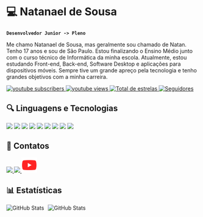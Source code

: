 # 💻 Natanael de Sousa

**`Desenvolvedor Junior -> Pleno`**
  
Me chamo Natanael de Sousa, mas geralmente sou chamado de Natan. Tenho 17 anos e sou de São Paulo. Estou finalizando o Ensino Médio junto com o curso técnico de Informática da minha escola. Atualmente, estou estudando Front-end, Back-end, Software Desktop e aplicações para dispositivos móveis. Sempre tive um grande apreço pela tecnologia e tenho grandes objetivos com a minha carreira.

<p align="left">
  <a href="http://www.youtube.com/@Naytan-Fox">
        <img 
            alt="youtube subscribers" 
            title="Inscreva-se no meu canal" 
            src="https://custom-icon-badges.demolab.com/youtube/channel/subscribers/UC1ZpUH5qTqX_IBkCyORl_zA?color=%23E05D44&label=Inscreva-se&logo=video&logoColor=white&style=for-the-badge&labelColor=CE4630"
        />
    </a>
    <a href="http://www.youtube.com/@Naytan-Fox">
        <img 
            alt="youtube views" 
            title="Vizualizações no YouTube" 
            src="https://custom-icon-badges.demolab.com/youtube/channel/views/UC1ZpUH5qTqX_IBkCyORl_zA?color=%23E1AD0E&logo=eye&logoColor=white&style=for-the-badge&labelColor=C79600"
        />
    </a> 
    <a href="https://github.com/NaytanFox0?tab=repositories&sort=stargazers">
        <img 
            alt="Total de estrelas" 
            title="Total de estrelas GitHub" 
            src="https://custom-icon-badges.demolab.com/github/stars/NaytanFox0?color=55960c&style=for-the-badge&labelColor=488207&logo=star&label=estrelas"
        />
    </a>
    <a href="https://github.com/NaytanFox0?tab=followers">
        <img 
            alt="Seguidores" 
            title="Me siga no GitHub" 
            src="https://img.shields.io/github/followers/NaytanFox0?label=Seguidores&style=for-the-badge&color=236ad3&labelColor=1155ba&logo=github"
        />
    </a>
</p>

🔍 Linguagens e Tecnologias
---
<p>
  <img src="https://cdn.jsdelivr.net/gh/devicons/devicon/icons/html5/html5-original.svg" width="40"/>
  <img src="https://cdn.jsdelivr.net/gh/devicons/devicon/icons/css3/css3-original.svg" width="40"/>
  <img src="https://cdn.jsdelivr.net/gh/devicons/devicon/icons/javascript/javascript-original.svg" width="40"/>
  <img src="https://cdn.jsdelivr.net/gh/devicons/devicon/icons/c/c-original.svg" width="40"/>
  <img src="https://cdn.jsdelivr.net/gh/devicons/devicon/icons/cplusplus/cplusplus-original.svg" width="40"/>
  <img src="https://cdn.jsdelivr.net/gh/devicons/devicon/icons/java/java-original.svg" width="40"/>
  <img src="https://cdn.jsdelivr.net/gh/devicons/devicon/icons/react/react-original.svg" width="40"/>
  <img src="https://cdn.jsdelivr.net/gh/devicons/devicon/icons/python/python-original.svg" width="40"/>
  <img src="https://cdn.jsdelivr.net/gh/devicons/devicon/icons/git/git-original.svg" width="40"/>
</p>

📧 Contatos
---
<p>
  <a href="mailto:natannakenoael@gmail.com">
    <img src="https://upload.wikimedia.org/wikipedia/commons/4/4e/Mail_%28iOS%29.svg" width="40"/>
  </a>
  <a href="https://instagram.com/naytanfox.0" target="_blank">
    <img src="https://upload.wikimedia.org/wikipedia/commons/a/a5/Instagram_icon.png" width="40"/>
  </a>
  <a href="https://www.youtube.com/@Naytan-Fox" target="_blank">
    <img src="./youtube.svg" width="40"/>
  </a>
</p>


📊 Estatísticas
---

<p>
<img 
    align="left" 
    alt="GitHub Stats" 
    height="200" 
    style="padding-right: 10px;" 
    src="https://github-readme-stats.vercel.app/api?username=NaytanFox0&show_icons=true&theme=tokyonight&include_all_commits=true&locale=pt-br" 
/>
  
<img 
    align="left" 
    alt="GitHub Stats" 
    height="200" 
    src="https://github-readme-stats.vercel.app/api/top-langs/?username=NaytanFox0&theme=tokyonight&layout=compact&custom_title=Tecnologias&langs_count=9" 
/>
</p>
